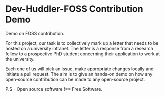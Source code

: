 # Dev-Huddler-FOSS Contribution Demo

Demo on FOSS contribution. 

For this project, our task is to collectively mark up a letter that needs to be hosted on a university intranet. The letter is a response from a research fellow to a prospective PhD student concerning their application to work at the university.

Each one of us will pick an issue, make appropriate changes locally and initiate a pull request.
The aim is to give an hands-on demo on how any open-source contribution can be made to any open-source project. 

P.S - Open source software !== Free Software. 
